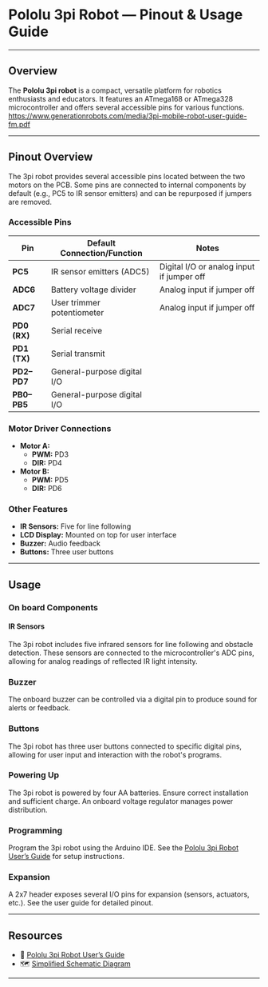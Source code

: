 
# Pololu 3pi Robot — Pinout & Usage Guide

---

## Overview

The **Pololu 3pi robot** is a compact, versatile platform for robotics enthusiasts and educators. It features an ATmega168 or ATmega328 microcontroller and offers several accessible pins for various functions.
https://www.generationrobots.com/media/3pi-mobile-robot-user-guide-fm.pdf

---

## Pinout Overview

The 3pi robot provides several accessible pins located between the two motors on the PCB. Some pins are connected to internal components by default (e.g., PC5 to IR sensor emitters) and can be repurposed if jumpers are removed.

### Accessible Pins

| Pin         | Default Connection/Function                                 | Notes                                      |
|-------------|-------------------------------------------------------------|--------------------------------------------|
| **PC5**     | IR sensor emitters (ADC5)                                   | Digital I/O or analog input if jumper off  |
| **ADC6**    | Battery voltage divider                                     | Analog input if jumper off                 |
| **ADC7**    | User trimmer potentiometer                                  | Analog input if jumper off                 |
| **PD0 (RX)**| Serial receive                                              |                                            |
| **PD1 (TX)**| Serial transmit                                             |                                            |
| **PD2–PD7** | General-purpose digital I/O                                 |                                            |
| **PB0–PB5** | General-purpose digital I/O                                 |                                            |

### Motor Driver Connections

- **Motor A:**
  - **PWM:** PD3
  - **DIR:** PD4
- **Motor B:**
  - **PWM:** PD5
  - **DIR:** PD6

### Other Features

- **IR Sensors:** Five for line following
- **LCD Display:** Mounted on top for user interface
- **Buzzer:** Audio feedback
- **Buttons:** Three user buttons

---

## Usage

### On board Components
#### IR Sensors
The 3pi robot includes five infrared sensors for line following and obstacle detection. These sensors are connected to the microcontroller's ADC pins, allowing for analog readings of reflected IR light intensity.

### Buzzer
The onboard buzzer can be controlled via a digital pin to produce sound for alerts or feedback.

### Buttons
The 3pi robot has three user buttons connected to specific digital pins, allowing for user input and interaction with the robot's programs.

### Powering Up

The 3pi robot is powered by four AA batteries. Ensure correct installation and sufficient charge. An onboard voltage regulator manages power distribution.

### Programming

Program the 3pi robot using the Arduino IDE. See the [Pololu 3pi Robot User’s Guide](https://www.pololu.com/docs/0J21/) for setup instructions.

### Expansion

A 2x7 header exposes several I/O pins for expansion (sensors, actuators, etc.). See the user guide for detailed pinout.

---

## Resources

- 📖 [Pololu 3pi Robot User’s Guide](https://www.pololu.com/docs/0J21/)
- 🗺️ [Simplified Schematic Diagram](https://www.pololu.com/picture/view/0J1164)


---
